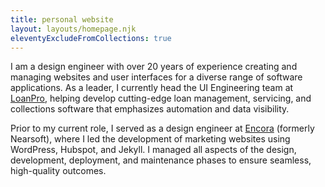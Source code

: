 ```yaml
---
title: personal website
layout: layouts/homepage.njk
eleventyExcludeFromCollections: true
---
```


I am a design engineer with over 20 years of experience creating and managing websites and user interfaces for a diverse range of software applications. As a  leader, I currently head the UI Engineering team at <a href="https://loanpro.io">LoanPro</a>, helping develop cutting-edge loan management, servicing, and collections software that emphasizes automation and data visibility.

Prior to my current role, I served as a design engineer at <a href="https://encora.com">Encora</a> (formerly Nearsoft), where I led the development of marketing websites using WordPress, Hubspot, and Jekyll. I managed all aspects of the design, development, deployment, and maintenance phases to ensure seamless, high-quality outcomes.